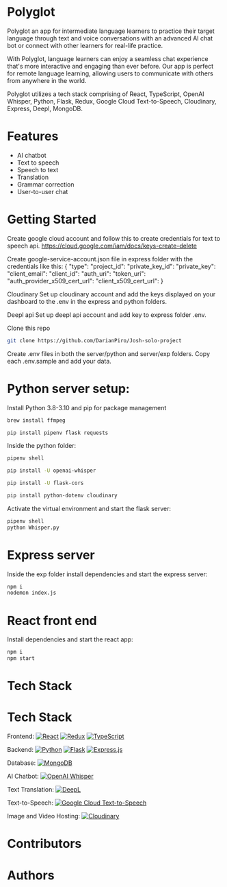 # Polyglot

Polyglot an app for intermediate language learners to practice their target language through text and voice conversations with an advanced AI chat bot or connect with other learners for real-life practice. 

With Polyglot, language learners can enjoy a seamless chat experience that's more interactive and engaging than ever before. Our app is perfect for remote language learning, allowing users to communicate with others from anywhere in the world.

Polyglot utilizes a tech stack comprising of React, TypeScript, OpenAI Whisper, Python, Flask, Redux, Google Cloud Text-to-Speech, Cloudinary, Express, Deepl, MongoDB. 

# Features

- AI chatbot
- Text to speech
- Speech to text
- Translation
- Grammar correction
- User-to-user chat

# Getting Started

Create google cloud account and follow this to create credentials for text to speech api.
https://cloud.google.com/iam/docs/keys-create-delete

Create google-service-account.json file in express folder with the credentials like this:
{
"type":
"project_id":
"private_key_id":
"private_key":
"client_email":
"client_id":
"auth_uri":
"token_uri":
"auth_provider_x509_cert_url":
"client_x509_cert_url":
}

Cloudinary
Set up cloudinary account and add the keys displayed on your dashboard to the .env in the express and python folders.

Deepl api
Set up deepl api account and add key to express folder .env.


Clone this repo

```bash
git clone https://github.com/DarianPiro/Josh-solo-project
```

Create .env files in both the server/python and server/exp folders.
Copy each .env.sample and add your data.

# Python server setup:

Install Python 3.8-3.10 and pip for package management

```bash
brew install ffmpeg

pip install pipenv flask requests
```

Inside the python folder:

```bash
pipenv shell

pip install -U openai-whisper

pip install -U flask-cors

pip install python-dotenv cloudinary

```

Activate the virtual environment and start the flask server:

```bash
pipenv shell
python Whisper.py
```


# Express server

Inside the exp folder install dependencies and start the express server:
```bash
npm i
nodemon index.js
```

# React front end

Install dependencies and start the react app:
```bash
npm i
npm start
```

# Tech Stack
# Tech Stack

Frontend: [![React](https://img.shields.io/badge/React-blue?logo=react&logoColor=white)](https://reactjs.org/) [![Redux](https://img.shields.io/badge/Redux-purple?logo=redux&logoColor=white)](https://redux.js.org/) [![TypeScript](https://img.shields.io/badge/TypeScript-blue?logo=typescript&logoColor=white)](https://www.typescriptlang.org/)

Backend: [![Python](https://img.shields.io/badge/Python-blue?logo=python&logoColor=white)](https://www.python.org/) [![Flask](https://img.shields.io/badge/Flask-black?logo=flask&logoColor=white)](https://flask.palletsprojects.com/en/2.1.x/) [![Express.js](https://img.shields.io/badge/Express.js-grey?logo=express&logoColor=white)](https://expressjs.com/) 

Database: [![MongoDB](https://img.shields.io/badge/MongoDB-green?logo=mongodb&logoColor=white)](https://www.mongodb.com/)

AI Chatbot: [![OpenAI Whisper](https://img.shields.io/badge/OpenAI%20Whisper-white)](https://openai.com/whisper/)

Text Translation: [![DeepL](https://img.shields.io/badge/DeepL-blue?logo=deepl&logoColor=white)](https://www.deepl.com/translator)

Text-to-Speech: [![Google Cloud Text-to-Speech](https://img.shields.io/badge/Google%20Cloud%20Text--to--Speech-blue?logo=google-cloud&logoColor=white)](https://cloud.google.com/text-to-speech)

Image and Video Hosting: [![Cloudinary](https://img.shields.io/badge/Cloudinary-blueviolet?logo=cloudinary&logoColor=white)](https://cloudinary.com/)



# Contributors


# Authors

